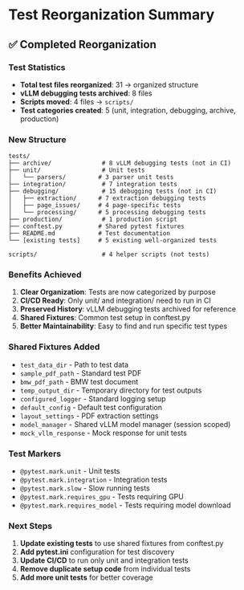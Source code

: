 # Test Reorganization Summary

## ✅ Completed Reorganization

### Test Statistics
- **Total test files reorganized**: 31 → organized structure
- **vLLM debugging tests archived**: 8 files
- **Scripts moved**: 4 files → `scripts/`
- **Test categories created**: 5 (unit, integration, debugging, archive, production)

### New Structure

```
tests/
├── archive/              # 8 vLLM debugging tests (not in CI)
├── unit/                 # Unit tests
│   └── parsers/         # 3 parser unit tests
├── integration/          # 7 integration tests
├── debugging/            # 15 debugging tests (not in CI)
│   ├── extraction/      # 7 extraction debugging tests
│   ├── page_issues/     # 4 page-specific tests
│   └── processing/      # 5 processing debugging tests
├── production/           # 1 production script
├── conftest.py          # Shared pytest fixtures
├── README.md            # Test documentation
└── [existing tests]     # 5 existing well-organized tests

scripts/                  # 4 helper scripts (not tests)
```

### Benefits Achieved

1. **Clear Organization**: Tests are now categorized by purpose
2. **CI/CD Ready**: Only unit/ and integration/ need to run in CI
3. **Preserved History**: vLLM debugging tests archived for reference
4. **Shared Fixtures**: Common test setup in conftest.py
5. **Better Maintainability**: Easy to find and run specific test types

### Shared Fixtures Added

- `test_data_dir` - Path to test data
- `sample_pdf_path` - Standard test PDF
- `bmw_pdf_path` - BMW test document
- `temp_output_dir` - Temporary directory for test outputs
- `configured_logger` - Standard logging setup
- `default_config` - Default test configuration
- `layout_settings` - PDF extraction settings
- `model_manager` - Shared vLLM model manager (session scoped)
- `mock_vllm_response` - Mock response for unit tests

### Test Markers

- `@pytest.mark.unit` - Unit tests
- `@pytest.mark.integration` - Integration tests
- `@pytest.mark.slow` - Slow running tests
- `@pytest.mark.requires_gpu` - Tests requiring GPU
- `@pytest.mark.requires_model` - Tests requiring model download

### Next Steps

1. **Update existing tests** to use shared fixtures from conftest.py
2. **Add pytest.ini** configuration for test discovery
3. **Update CI/CD** to run only unit and integration tests
4. **Remove duplicate setup code** from individual tests
5. **Add more unit tests** for better coverage